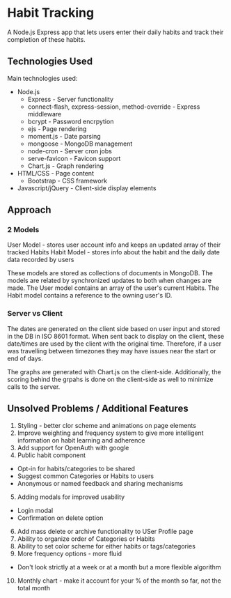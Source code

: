 # Habit Tracking

A Node.js Express app that lets users enter their daily habits and track their completion of these habits. 

## Technologies Used

Main technologies used:
  * Node.js
    * Express - Server functionality
    * connect-flash, express-session, method-override - Express middleware
    * bcrypt - Password encrpytion
    * ejs - Page rendering
    * moment.js - Date parsing
    * mongoose - MongoDB management
    * node-cron - Server cron jobs
    * serve-favicon - Favicon support
    * Chart.js - Graph rendering
  * HTML/CSS - Page content
    * Bootstrap - CSS framework
  * Javascript/jQuery - Client-side display elements

## Approach

### 2 Models
User Model - stores user account info and keeps an updated array of their tracked Habits
Habit Model - stores info about the habit and the daily date data recorded by users 

These models are stored as collections of documents in MongoDB. The models are related by synchronized updates to both when changes are made. The User model contains an array of the user's current Habits. The Habit model contains a reference to the owning user's ID.

### Server vs Client
The dates are generated on the client side based on user input and stored in the DB in ISO 8601 format. When sent back to display on the client, these date/times are used by the client with the original time. Therefore, if a user was travelling between timezones they may have issues near the start or end of days. 

The graphs are generated with Chart.js on the client-side. Additionally, the scoring behind the grpahs is done on the client-side as well to minimize calls to the server. 

## Unsolved Problems / Additional Features
1. Styling - better clor scheme and animations on page elements
2. Improve weighting and frequency system to give more intelligent information on habit learning and adherence
3. Add support for OpenAuth with google
4. Public habit component
  * Opt-in for habits/categories to be shared
  * Suggest common Categories or Habits to users
  * Anonymous or named feedback and sharing mechanisms 
5. Adding modals for improved usability
  * Login modal
  * Confirmation on delete option
6. Add mass delete or archive functionality to USer Profile page
7. Ability to organize order of Categories or Habits
8. Ability to set color scheme for either habits or tags/categories
9. More frequency options - more fluid
  * Don't look strictly at a week or at a month but a more flexible algorithm
10. Monthly chart - make it account for your % of the month so far, not the total month
  
